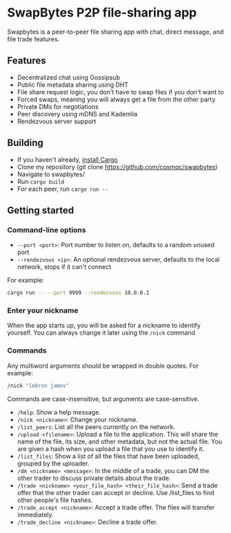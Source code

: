 # SwapBytes P2P file-sharing app

Swapbytes is a peer-to-peer file sharing app with chat, direct message, and file trade features.

## Features
- Decentralized chat using Gossipsub
- Public file metadata sharing using DHT
- File share request logic, you don't have to swap files if you don't want to
- Forced swaps, meaning you will always get a file from the other party
- Private DMs for negotiations
- Peer discovery using mDNS and Kademlia
- Rendezvous server support

## Building
- If you haven't already, [install Cargo](https://doc.rust-lang.org/cargo/getting-started/installation.html)
- Clone my repository (git clone https://github.com/cosmqc/swapbytes) 
- Navigate to swapbytes/
- Run `cargo build`
- For each peer, run `cargo run --`



## Getting started
### Command-line options
- `--port <port>`: Port number to listen on, defaults to a random unused port
- `--rendezvous <ip>`: An optional rendezvous server, defaults to the local network, stops if it can't connect

For example:
```bash
cargo run -- --port 9999 --rendezvous 10.0.0.1
```

### Enter your nickname
When the app starts up, you will be asked for a nickname to identify yourself. You can always change it later using the `/nick` command

### Commands
Any multiword arguments should be wrapped in double quotes. For example:
```bash
/nick "lebron james"
```
Commands are case-insensitive, but arguments are case-sensitive.

- `/help`: Show a help message.
- `/nick <nickname>`: Change your nickname.
- `/list_peers`: List all the peers currently on the network.
- `/upload <filename>`: Upload a file to the application. This will share the name of the file, its size, and other metadata, but not the actual file. You are given a hash when you upload a file that you use to identify it.
- `/list_files`: Show a list of all the files that have been uploaded, grouped by the uploader.
- `/dm <nickname> <message>`: In the middle of a trade, you can DM the other trader to discuss private details about the trade.
- `/trade <nickname> <your_file_hash> <their_file_hash>`: Send a trade offer that the other trader can accept or decline. Use /list_files to find other people's file hashes.
- `/trade_accept <nickname>`: Accept a trade offer. The files will transfer immediately.
- `/trade_decline <nickname>`: Decline a trade offer.